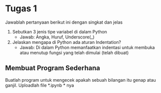 # Tugas 1

Jawablah pertanyaan berikut ini dengan singkat dan jelas
1. Sebutkan 3 jenis tipe variabel di dalam Python
    * Jawab: Angka, Huruf, Underscore(_)
2. Jelaskan mengapa di Python ada aturan Indentation?
    * Jawab: Di dalam Python memanfaatkan indentasi untuk membuka atau menutup fungsi yang telah dimulai (telah dibuat)
    
## Membuat Program Sederhana

Buatlah program untuk mengecek apakah sebuah bilangan itu genap atau ganjil. Uploadlah file *.ipynb * nya

